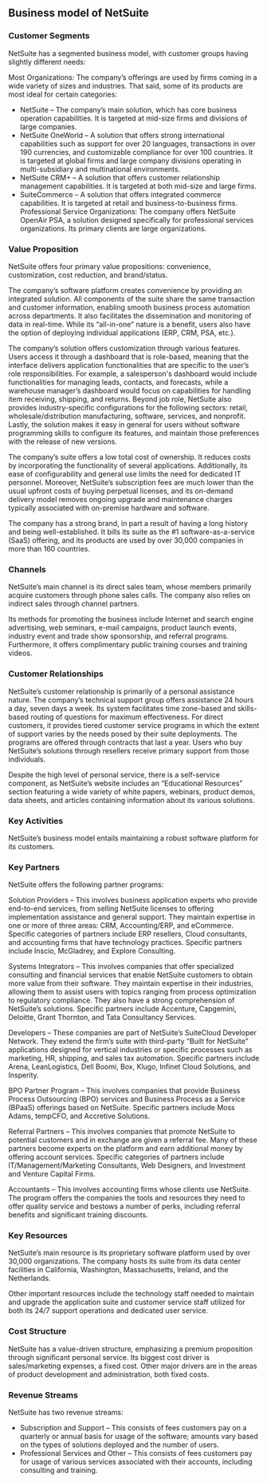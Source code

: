 Business model of NetSuite
--------------------------

 ### Customer Segments

 NetSuite has a segmented business model, with customer groups having slightly different needs:

 Most Organizations: The company’s offerings are used by firms coming in a wide variety of sizes and industries. That said, some of its products are most ideal for certain categories:

  * NetSuite – The company’s main solution, which has core business operation capabilities. It is targeted at mid-size firms and divisions of large companies.
 * NetSuite OneWorld – A solution that offers strong international capabilities such as support for over 20 languages, transactions in over 190 currencies, and customizable compliance for over 100 countries. It is targeted at global firms and large company divisions operating in multi-subsidiary and multinational environments.
 * NetSuite CRM+ – A solution that offers customer relationship management capabilities. It is targeted at both mid-size and large firms.
 * SuiteCommerce – A solution that offers integrated commerce capabilities. It is targeted at retail and business-to-business firms.
  Professional Service Organizations: The company offers NetSuite OpenAir PSA, a solution designed specifically for professional services organizations. Its primary clients are large organizations.

 ### Value Proposition

 NetSuite offers four primary value propositions: convenience, customization, cost reduction, and brand/status.

 The company’s software platform creates convenience by providing an integrated solution. All components of the suite share the same transaction and customer information, enabling smooth business process automation across departments. It also facilitates the dissemination and monitoring of data in real-time. While its “all-in-one” nature is a benefit, users also have the option of deploying individual applications (ERP, CRM, PSA, etc.).

 The company’s solution offers customization through various features. Users access it through a dashboard that is role-based, meaning that the interface delivers application functionalities that are specific to the user’s role responsibilities. For example, a salesperson's dashboard would include functionalities for managing leads, contacts, and forecasts, while a warehouse manager’s dashboard would focus on capabilities for handling item receiving, shipping, and returns. Beyond job role, NetSuite also provides industry-specific configurations for the following sectors: retail, wholesale/distribution manufacturing, software, services, and nonprofit. Lastly, the solution makes it easy in general for users without software programming skills to configure its features, and maintain those preferences with the release of new versions.

 The company’s suite offers a low total cost of ownership. It reduces costs by incorporating the functionality of several applications. Additionally, its ease of configurability and general use limits the need for dedicated IT personnel. Moreover, NetSuite’s subscription fees are much lower than the usual upfront costs of buying perpetual licenses, and its on-demand delivery model removes ongoing upgrade and maintenance charges typically associated with on-premise hardware and software.

 The company has a strong brand, in part a result of having a long history and being well-established. It bills its suite as the #1 software-as-a-service (SaaS) offering, and its products are used by over 30,000 companies in more than 160 countries.

 ### Channels

 NetSuite’s main channel is its direct sales team, whose members primarily acquire customers through phone sales calls. The company also relies on indirect sales through channel partners.

 Its methods for promoting the business include Internet and search engine advertising, web seminars, e-mail campaigns, product launch events, industry event and trade show sponsorship, and referral programs. Furthermore, it offers complimentary public training courses and training videos.

 ### Customer Relationships

 NetSuite’s customer relationship is primarily of a personal assistance nature. The company’s technical support group offers assistance 24 hours a day, seven days a week. Its system facilitates time zone-based and skills-based routing of questions for maximum effectiveness. For direct customers, it provides tiered customer service programs in which the extent of support varies by the needs posed by their suite deployments. The programs are offered through contracts that last a year. Users who buy NetSuite’s solutions through resellers receive primary support from those individuals.

 Despite the high level of personal service, there is a self-service component, as NetSuite’s website includes an “Educational Resources” section featuring a wide variety of white papers, webinars, product demos, data sheets, and articles containing information about its various solutions.

 ### Key Activities

 NetSuite’s business model entails maintaining a robust software platform for its customers.

 ### Key Partners

 NetSuite offers the following partner programs:

 Solution Providers – This involves business application experts who provide end-to-end services, from selling NetSuite licenses to offering implementation assistance and general support. They maintain expertise in one or more of three areas: CRM, Accounting/ERP, and eCommerce. Specific categories of partners include ERP resellers, Cloud consultants, and accounting firms that have technology practices. Specific partners include Inscio, McGladrey, and Explore Consulting.

 Systems Integrators – This involves companies that offer specialized consulting and financial services that enable NetSuite customers to obtain more value from their software. They maintain expertise in their industries, allowing them to assist users with topics ranging from process optimization to regulatory compliance. They also have a strong comprehension of NetSuite’s solutions. Specific partners include Accenture, Capgemini, Deloitte, Grant Thornton, and Tata Consultancy Services.

 Developers – These companies are part of NetSuite’s SuiteCloud Developer Network. They extend the firm’s suite with third-party “Built for NetSuite” applications designed for vertical industries or specific processes such as marketing, HR, shipping, and sales tax automation. Specific partners include Arena, LeanLogistics, Dell Boomi, Box, Klugo, Infinet Cloud Solutions, and Insperity.

 BPO Partner Program – This involves companies that provide Business Process Outsourcing (BPO) services and Business Process as a Service (BPaaS) offerings based on NetSuite. Specific partners include Moss Adams, tempCFO, and Accretive Solutions.

 Referral Partners – This involves companies that promote NetSuite to potential customers and in exchange are given a referral fee. Many of these partners become experts on the platform and earn additional money by offering account services. Specific categories of partners include IT/Management/Marketing Consultants, Web Designers, and Investment and Venture Capital Firms.

 Accountants – This involves accounting firms whose clients use NetSuite. The program offers the companies the tools and resources they need to offer quality service and bestows a number of perks, including referral benefits and significant training discounts.

 ### Key Resources

 NetSuite’s main resource is its proprietary software platform used by over 30,000 organizations. The company hosts its suite from its data center facilities in California, Washington, Massachusetts, Ireland, and the Netherlands.

 Other important resources include the technology staff needed to maintain and upgrade the application suite and customer service staff utilized for both its 24/7 support operations and dedicated user service.

 ### Cost Structure

 NetSuite has a value-driven structure, emphasizing a premium proposition through significant personal service. Its biggest cost driver is sales/marketing expenses, a fixed cost. Other major drivers are in the areas of product development and administration, both fixed costs.

 ### Revenue Streams

 NetSuite has two revenue streams:

  * Subscription and Support – This consists of fees customers pay on a quarterly or annual basis for usage of the software; amounts vary based on the types of solutions deployed and the number of users.
 * Professional Services and Other – This consists of fees customers pay for usage of various services associated with their accounts, including consulting and training.